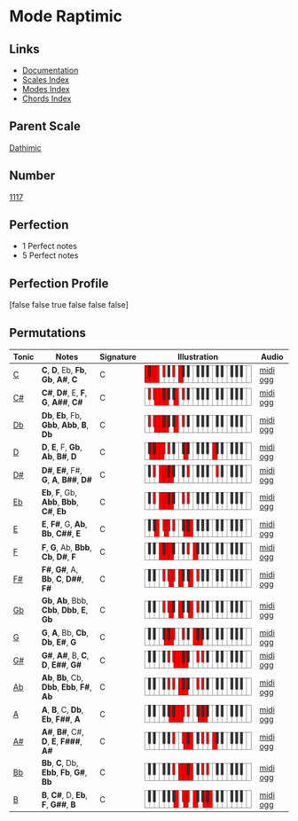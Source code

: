 # Mode Raptimic

## Links

- [Documentation](index.md)
- [Scales Index](Scales.md)
- [Modes Index](Modes.md)
- [Chords Index](Chords.md)

## Parent Scale

[Dathimic](ScaleDathimic.md)

## Number

[1117](https://ianring.com/musictheory/scales/1117)

## Perfection

- 1 Perfect notes
- 5 Perfect notes

## Perfection Profile

[false false true false false false]

## Permutations

| Tonic | Notes | Signature | Illustration | Audio |
|-------|-------|-----------|--------------|-------|
| [C](ModeCNaturalRaptimic.md) | **C**, **D**, Eb, **Fb**, **Gb**, **A#**, **C** | C | ![CNaturalRaptimic](ModeCNaturalRaptimic.png) | [midi](ModeCNaturalRaptimic.mid) [ogg](ModeCNaturalRaptimic.ogg) |
| [C#](ModeCSharpRaptimic.md) | **C#**, **D#**, E, **F**, **G**, **A##**, **C#** | C | ![CSharpRaptimic](ModeCSharpRaptimic.png) | [midi](ModeCSharpRaptimic.mid) [ogg](ModeCSharpRaptimic.ogg) |
| [Db](ModeDFlatRaptimic.md) | **Db**, **Eb**, Fb, **Gbb**, **Abb**, **B**, **Db** | C | ![DFlatRaptimic](ModeDFlatRaptimic.png) | [midi](ModeDFlatRaptimic.mid) [ogg](ModeDFlatRaptimic.ogg) |
| [D](ModeDNaturalRaptimic.md) | **D**, **E**, F, **Gb**, **Ab**, **B#**, **D** | C | ![DNaturalRaptimic](ModeDNaturalRaptimic.png) | [midi](ModeDNaturalRaptimic.mid) [ogg](ModeDNaturalRaptimic.ogg) |
| [D#](ModeDSharpRaptimic.md) | **D#**, **E#**, F#, **G**, **A**, **B##**, **D#** | C | ![DSharpRaptimic](ModeDSharpRaptimic.png) | [midi](ModeDSharpRaptimic.mid) [ogg](ModeDSharpRaptimic.ogg) |
| [Eb](ModeEFlatRaptimic.md) | **Eb**, **F**, Gb, **Abb**, **Bbb**, **C#**, **Eb** | C | ![EFlatRaptimic](ModeEFlatRaptimic.png) | [midi](ModeEFlatRaptimic.mid) [ogg](ModeEFlatRaptimic.ogg) |
| [E](ModeENaturalRaptimic.md) | **E**, **F#**, G, **Ab**, **Bb**, **C##**, **E** | C | ![ENaturalRaptimic](ModeENaturalRaptimic.png) | [midi](ModeENaturalRaptimic.mid) [ogg](ModeENaturalRaptimic.ogg) |
| [F](ModeFNaturalRaptimic.md) | **F**, **G**, Ab, **Bbb**, **Cb**, **D#**, **F** | C | ![FNaturalRaptimic](ModeFNaturalRaptimic.png) | [midi](ModeFNaturalRaptimic.mid) [ogg](ModeFNaturalRaptimic.ogg) |
| [F#](ModeFSharpRaptimic.md) | **F#**, **G#**, A, **Bb**, **C**, **D##**, **F#** | C | ![FSharpRaptimic](ModeFSharpRaptimic.png) | [midi](ModeFSharpRaptimic.mid) [ogg](ModeFSharpRaptimic.ogg) |
| [Gb](ModeGFlatRaptimic.md) | **Gb**, **Ab**, Bbb, **Cbb**, **Dbb**, **E**, **Gb** | C | ![GFlatRaptimic](ModeGFlatRaptimic.png) | [midi](ModeGFlatRaptimic.mid) [ogg](ModeGFlatRaptimic.ogg) |
| [G](ModeGNaturalRaptimic.md) | **G**, **A**, Bb, **Cb**, **Db**, **E#**, **G** | C | ![GNaturalRaptimic](ModeGNaturalRaptimic.png) | [midi](ModeGNaturalRaptimic.mid) [ogg](ModeGNaturalRaptimic.ogg) |
| [G#](ModeGSharpRaptimic.md) | **G#**, **A#**, B, **C**, **D**, **E##**, **G#** | C | ![GSharpRaptimic](ModeGSharpRaptimic.png) | [midi](ModeGSharpRaptimic.mid) [ogg](ModeGSharpRaptimic.ogg) |
| [Ab](ModeAFlatRaptimic.md) | **Ab**, **Bb**, Cb, **Dbb**, **Ebb**, **F#**, **Ab** | C | ![AFlatRaptimic](ModeAFlatRaptimic.png) | [midi](ModeAFlatRaptimic.mid) [ogg](ModeAFlatRaptimic.ogg) |
| [A](ModeANaturalRaptimic.md) | **A**, **B**, C, **Db**, **Eb**, **F##**, **A** | C | ![ANaturalRaptimic](ModeANaturalRaptimic.png) | [midi](ModeANaturalRaptimic.mid) [ogg](ModeANaturalRaptimic.ogg) |
| [A#](ModeASharpRaptimic.md) | **A#**, **B#**, C#, **D**, **E**, **F###**, **A#** | C | ![ASharpRaptimic](ModeASharpRaptimic.png) | [midi](ModeASharpRaptimic.mid) [ogg](ModeASharpRaptimic.ogg) |
| [Bb](ModeBFlatRaptimic.md) | **Bb**, **C**, Db, **Ebb**, **Fb**, **G#**, **Bb** | C | ![BFlatRaptimic](ModeBFlatRaptimic.png) | [midi](ModeBFlatRaptimic.mid) [ogg](ModeBFlatRaptimic.ogg) |
| [B](ModeBNaturalRaptimic.md) | **B**, **C#**, D, **Eb**, **F**, **G##**, **B** | C | ![BNaturalRaptimic](ModeBNaturalRaptimic.png) | [midi](ModeBNaturalRaptimic.mid) [ogg](ModeBNaturalRaptimic.ogg) |

